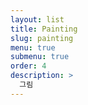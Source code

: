 ```yaml
---
layout: list
title: Painting
slug: painting
menu: true
submenu: true
order: 4
description: >
  그림  
---
```

